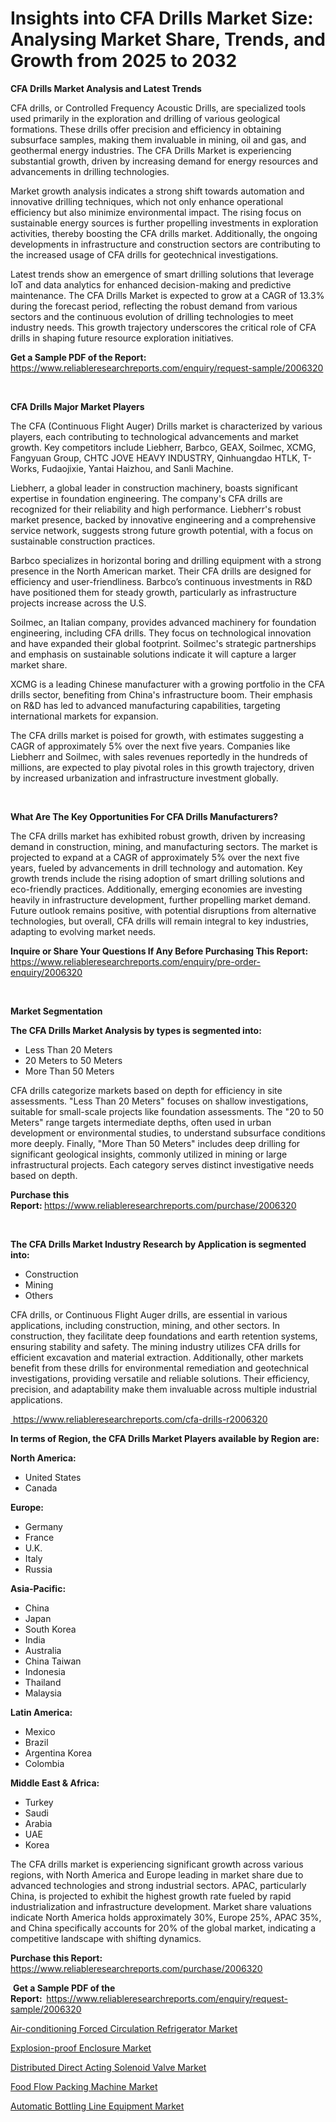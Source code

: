 <p><h1>Insights into CFA Drills Market Size: Analysing Market Share, Trends, and Growth from 2025 to 2032</h1></p><p><strong>CFA Drills Market Analysis and Latest Trends</strong></p>
<p><p>CFA drills, or Controlled Frequency Acoustic Drills, are specialized tools used primarily in the exploration and drilling of various geological formations. These drills offer precision and efficiency in obtaining subsurface samples, making them invaluable in mining, oil and gas, and geothermal energy industries. The CFA Drills Market is experiencing substantial growth, driven by increasing demand for energy resources and advancements in drilling technologies. </p><p>Market growth analysis indicates a strong shift towards automation and innovative drilling techniques, which not only enhance operational efficiency but also minimize environmental impact. The rising focus on sustainable energy sources is further propelling investments in exploration activities, thereby boosting the CFA drills market. Additionally, the ongoing developments in infrastructure and construction sectors are contributing to the increased usage of CFA drills for geotechnical investigations.</p><p>Latest trends show an emergence of smart drilling solutions that leverage IoT and data analytics for enhanced decision-making and predictive maintenance. The CFA Drills Market is expected to grow at a CAGR of 13.3% during the forecast period, reflecting the robust demand from various sectors and the continuous evolution of drilling technologies to meet industry needs. This growth trajectory underscores the critical role of CFA drills in shaping future resource exploration initiatives.</p></p>
<p><strong>Get a Sample PDF of the Report:&nbsp;</strong> <a href="https://www.reliableresearchreports.com/enquiry/request-sample/2006320?utm_campaign=28&utm_medium=2&utm_source=Github&utm_content=ia&utm_term=02032025&utm_id=cfa-drills">https://www.reliableresearchreports.com/enquiry/request-sample/2006320</a></p>
<p>&nbsp;</p>
<p><strong>CFA Drills Major Market Players</strong></p>
<p><p>The CFA (Continuous Flight Auger) Drills market is characterized by various players, each contributing to technological advancements and market growth. Key competitors include Liebherr, Barbco, GEAX, Soilmec, XCMG, Fangyuan Group, CHTC JOVE HEAVY INDUSTRY, Qinhuangdao HTLK, T-Works, Fudaojixie, Yantai Haizhou, and Sanli Machine.</p><p>Liebherr, a global leader in construction machinery, boasts significant expertise in foundation engineering. The company's CFA drills are recognized for their reliability and high performance. Liebherr's robust market presence, backed by innovative engineering and a comprehensive service network, suggests strong future growth potential, with a focus on sustainable construction practices.</p><p>Barbco specializes in horizontal boring and drilling equipment with a strong presence in the North American market. Their CFA drills are designed for efficiency and user-friendliness. Barbco’s continuous investments in R&D have positioned them for steady growth, particularly as infrastructure projects increase across the U.S.</p><p>Soilmec, an Italian company, provides advanced machinery for foundation engineering, including CFA drills. They focus on technological innovation and have expanded their global footprint. Soilmec's strategic partnerships and emphasis on sustainable solutions indicate it will capture a larger market share.</p><p>XCMG is a leading Chinese manufacturer with a growing portfolio in the CFA drills sector, benefiting from China's infrastructure boom. Their emphasis on R&D has led to advanced manufacturing capabilities, targeting international markets for expansion.</p><p>The CFA drills market is poised for growth, with estimates suggesting a CAGR of approximately 5% over the next five years. Companies like Liebherr and Soilmec, with sales revenues reportedly in the hundreds of millions, are expected to play pivotal roles in this growth trajectory, driven by increased urbanization and infrastructure investment globally.</p></p>
<p>&nbsp;</p>
<p><strong>What Are The Key Opportunities For CFA Drills Manufacturers?</strong></p>
<p><p>The CFA drills market has exhibited robust growth, driven by increasing demand in construction, mining, and manufacturing sectors. The market is projected to expand at a CAGR of approximately 5% over the next five years, fueled by advancements in drill technology and automation. Key growth trends include the rising adoption of smart drilling solutions and eco-friendly practices. Additionally, emerging economies are investing heavily in infrastructure development, further propelling market demand. Future outlook remains positive, with potential disruptions from alternative technologies, but overall, CFA drills will remain integral to key industries, adapting to evolving market needs.</p></p>
<p><strong>Inquire or Share Your Questions If Any Before Purchasing This Report:</strong> <a href="https://www.reliableresearchreports.com/enquiry/pre-order-enquiry/2006320?utm_campaign=28&utm_medium=2&utm_source=Github&utm_content=ia&utm_term=02032025&utm_id=cfa-drills">https://www.reliableresearchreports.com/enquiry/pre-order-enquiry/2006320</a></p>
<p>&nbsp;</p>
<p><strong>Market Segmentation</strong></p>
<p><strong>The CFA Drills Market Analysis by types is segmented into:</strong></p>
<p><ul><li>Less Than 20 Meters</li><li>20 Meters to 50 Meters</li><li>More Than 50 Meters</li></ul></p>
<p><p>CFA drills categorize markets based on depth for efficiency in site assessments. "Less Than 20 Meters" focuses on shallow investigations, suitable for small-scale projects like foundation assessments. The "20 to 50 Meters" range targets intermediate depths, often used in urban development or environmental studies, to understand subsurface conditions more deeply. Finally, "More Than 50 Meters" includes deep drilling for significant geological insights, commonly utilized in mining or large infrastructural projects. Each category serves distinct investigative needs based on depth.</p></p>
<p><strong>Purchase this Report:&nbsp;</strong><a href="https://www.reliableresearchreports.com/purchase/2006320?utm_campaign=28&utm_medium=2&utm_source=Github&utm_content=ia&utm_term=02032025&utm_id=cfa-drills">https://www.reliableresearchreports.com/purchase/2006320</a></p>
<p>&nbsp;</p>
<p><strong>The CFA Drills Market Industry Research by Application is segmented into:</strong></p>
<p><ul><li>Construction</li><li>Mining</li><li>Others</li></ul></p>
<p><p>CFA drills, or Continuous Flight Auger drills, are essential in various applications, including construction, mining, and other sectors. In construction, they facilitate deep foundations and earth retention systems, ensuring stability and safety. The mining industry utilizes CFA drills for efficient excavation and material extraction. Additionally, other markets benefit from these drills for environmental remediation and geotechnical investigations, providing versatile and reliable solutions. Their efficiency, precision, and adaptability make them invaluable across multiple industrial applications.</p></p>
<p><a href="https://www.reliableresearchreports.com/cfa-drills-r2006320?utm_campaign=28&utm_medium=2&utm_source=Github&utm_content=ia&utm_term=02032025&utm_id=cfa-drills">&nbsp;https://www.reliableresearchreports.com/cfa-drills-r2006320</a></p>
<p><strong>In terms of Region, the CFA Drills Market Players available by Region are:</strong></p>
<p>
    <p> <strong> North America: </strong>
        <ul>
            <li>United States</li>
            <li>Canada</li>
        </ul>
        </p> 
    <p> <strong> Europe: </strong>
        <ul>
            <li>Germany</li>
            <li>France</li>
            <li>U.K.</li>
            <li>Italy</li>
            <li>Russia</li>
        </ul>
        </p> 
    <p> <strong> Asia-Pacific: </strong>
        <ul>
            <li>China</li>
            <li>Japan</li>
            <li>South Korea</li>
            <li>India</li>
            <li>Australia</li>
            <li>China Taiwan</li>
            <li>Indonesia</li>
            <li>Thailand</li>
            <li>Malaysia</li>
        </ul>
        </p> 
    <p> <strong> Latin America: </strong>
        <ul>
            <li>Mexico</li>
            <li>Brazil</li>
            <li>Argentina Korea</li>
            <li>Colombia</li>
        </ul>
        </p> 
    <p> <strong> Middle East & Africa: </strong>
        <ul>
            <li>Turkey</li>
            <li>Saudi</li>
            <li>Arabia</li>
            <li>UAE</li>
            <li>Korea</li>
        </ul>
    </p>
    </p>
<p><p>The CFA drills market is experiencing significant growth across various regions, with North America and Europe leading in market share due to advanced technologies and strong industrial sectors. APAC, particularly China, is projected to exhibit the highest growth rate fueled by rapid industrialization and infrastructure development. Market share valuations indicate North America holds approximately 30%, Europe 25%, APAC 35%, and China specifically accounts for 20% of the global market, indicating a competitive landscape with shifting dynamics.</p></p>
<p><strong>Purchase this Report: </strong><a href="https://www.reliableresearchreports.com/purchase/2006320?utm_campaign=28&utm_medium=2&utm_source=Github&utm_content=ia&utm_term=02032025&utm_id=cfa-drills">https://www.reliableresearchreports.com/purchase/2006320</a></p>
<p>&nbsp;<strong>Get a Sample PDF of the Report:&nbsp;&nbsp;</strong><a href="https://www.reliableresearchreports.com/enquiry/request-sample/2006320?utm_campaign=28&utm_medium=2&utm_source=Github&utm_content=ia&utm_term=02032025&utm_id=cfa-drills">https://www.reliableresearchreports.com/enquiry/request-sample/2006320</a></p>
<p><strong></strong></p>
<p><p><a href="https://github.com/krulicfidura/Market-Research-Report-List-1/blob/main/air-conditioning-forced-circulation-refrigerator-market.md?utm_campaign=28&utm_medium=2&utm_source=Github&utm_content=ia&utm_term=02032025&utm_id=cfa-drills">Air-conditioning Forced Circulation Refrigerator Market</a></p><p><a href="https://github.com/hunanuzmez/Market-Research-Report-List-1/blob/main/explosion-proof-enclosure-market.md?utm_campaign=28&utm_medium=2&utm_source=Github&utm_content=ia&utm_term=02032025&utm_id=cfa-drills">Explosion-proof Enclosure Market</a></p><p><a href="https://github.com/shewlisapsai/Market-Research-Report-List-1/blob/main/distributed-direct-acting-solenoid-valve-market.md?utm_campaign=28&utm_medium=2&utm_source=Github&utm_content=ia&utm_term=02032025&utm_id=cfa-drills">Distributed Direct Acting Solenoid Valve Market</a></p><p><a href="https://github.com/vassihucz/Market-Research-Report-List-1/blob/main/food-flow-packing-machine-market.md?utm_campaign=28&utm_medium=2&utm_source=Github&utm_content=ia&utm_term=02032025&utm_id=cfa-drills">Food Flow Packing Machine Market</a></p><p><a href="https://github.com/denbelnmer50/Market-Research-Report-List-1/blob/main/automatic-bottling-line-equipment-market.md?utm_campaign=28&utm_medium=2&utm_source=Github&utm_content=ia&utm_term=02032025&utm_id=cfa-drills">Automatic Bottling Line Equipment Market</a></p></p>